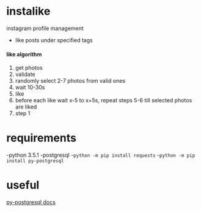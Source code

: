 # instalike
instagram profile management

- like posts under specified tags
#### like algorithm
1. get photos
2. validate
3. randomly select 2-7 photos from valid ones
4. wait 10-30s
5. like
6. before each like wait x-5 to x+5s, repeat steps 5-6 till selected photos are liked
7. step 1

# requirements
-python 3.5.1
-postgresql
-`python -m pip install requests`
-`python -m pip install py-postgresql`

# useful
[py-postgresql docs](http://python.projects.pgfoundry.org/docs/1.1/)
